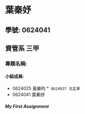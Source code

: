 # 葉秦妤

## 學號: 0624041

## 資管系 三甲

### 專題名稱:

#### 小組成員:
* 0624025 黃樂昀
*` 0624037 沈孟澤`
* 0624041 葉秦妤

##### My First Assignment
